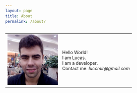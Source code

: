 ```yaml
---
layout: page
title: About
permalink: /about/
---
```


<table style="width:85%; padding:0;">
    <tr>
        <td>
            <img src="/assets/about/eu.jpg" width="160"/>
        </td>
        <td>
            Hello World!<br>I am Lucas.<br>
            I am a developer.<br>
            Contact me: <i>luccmir@gmail.com</i>
        </td>
    </tr>
</table>

